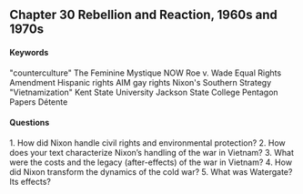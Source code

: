 ## Chapter 30 Rebellion and Reaction, 1960s and 1970s

#### Keywords
"counterculture"
The Feminine Mystique
NOW
Roe v. Wade
Equal Rights Amendment
Hispanic rights
AIM
gay rights
Nixon's Southern Strategy
"Vietnamization"
Kent State University
Jackson State College
Pentagon Papers
Détente

#### Questions
1\.	How did Nixon handle civil rights and environmental protection?
2\.	How does your text characterize Nixon’s handling of the war in Vietnam?
3\. What were the costs and the legacy (after-effects) of the war in Vietnam?
4\.	How did Nixon transform the dynamics of the cold war?
5\.	What was Watergate? Its effects?
